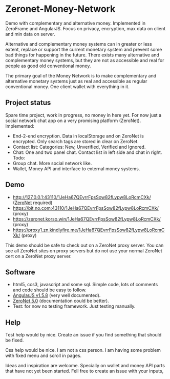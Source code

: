# Zeronet-Money-Network
Demo with complementary and alternative money. Implemented in ZeroFrame and AngularJS. Focus on privacy, encryption, max data on client and min data on server. 

Alternative and complementary money systems can in greater or less extent, replace or support the current monetary system and 
prevent some bad things for happening in the future. There exists many alternative and complementary money systems, but they are not as 
accessible and real for people as good old conventional money. 

The primary goal of the Money Network is to make complementary and alternative monetary systems just as real and accessible as 
regular conventional money. One client wallet with everything in it.

## Project status
Spare time project, work in progress, no money in here yet. For now just a social network chat app on a very promising platform (ZeroNet). 
Implemented:
- End-2-end encryption. Data in localStorage and on ZeroNet is encrypted. Only search tags are stored in clear on ZeroNet. 
- Contact list: Categories: New, Unverified, Verified and Ignored.
- Chat: One and two panel chat. Contact list in left side and chat in right.
Todo:
- Group chat. More social network like.
- Wallet, Money API and interface to external money systems.  

## Demo
- http://127.0.0.1:43110/1JeHa67QEvrrFpsSow82fLypw8LoRcmCXk/ ([ZeroNet](https://zeronet.readthedocs.io/en/latest/using_zeronet/installing/) required)
- https://bit.no.com:43110/1JeHa67QEvrrFpsSow82fLypw8LoRcmCXk/ (proxy)
- https://zeronet.korso.win/1JeHa67QEvrrFpsSow82fLypw8LoRcmCXk/ (proxy)
- https://proxy1.zn.kindlyfire.me/1JeHa67QEvrrFpsSow82fLypw8LoRcmCXk/ (proxy)

This demo should be safe to check out on a ZeroNet proxy server. 
You can see all ZeroNet sites on proxy servers but do not use your normal ZeroNet cert on a ZeroNet proxy server.

## Software 
- html5, ccs3, javascript and some sql. Simple code, lots of comments and code should be easy to follow. 
- [AngularJS v1.5.8](https://angularjs.org/) (very well documented).
- [ZeroNet 5.0](https://zeronet.readthedocs.io/en/latest/site_development/zeroframe_api_reference/) (documentation could be better).
- Test: for now no testing framework. Just testing manually.

## Help
Test help would by nice. Create an issue if you find something that should be fixed.

Css help would be nice. I am not a css person. I am having some problem with fixed menu and scroll in pages.

Ideas and inspiration are welcome. Specially on wallet and money API parts that have not yet been started. Fell free to create an issue with your inputs,

